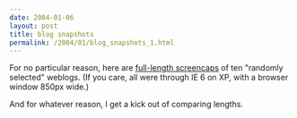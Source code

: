 ```yaml
---
date: 2004-01-06
layout: post
title: blog snapshots
permalink: /2004/01/blog_snapshots_1.html
---
```


For no particular reason, here are [full-length screencaps](http://sippey.com/2004/blog-snaps/) of ten "randomly selected" weblogs. (If you care, all were through IE 6 on XP, with a browser window 850px wide.)

And for whatever reason, I get a kick out of comparing lengths.